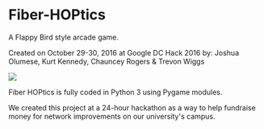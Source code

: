 # Fiber-HOPtics
A Flappy Bird style arcade game.

Created on October 29-30, 2016 at Google DC Hack 2016 by:
Joshua Olumese, Kurt Kennedy, Chauncey Rogers & Trevon Wiggs


![](https://github.com/JoshOlu/Fiber-HOPtics/blob/master/fiberhoptics.gif)


Fiber HOPtics is fully coded in Python 3 using Pygame modules.


We created this project at a 24-hour hackathon as a way to help fundraise money for network improvements on our university's campus.
